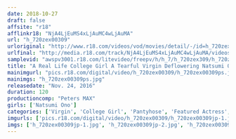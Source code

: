 ```yaml
---
date: 2018-10-27
draft: false
affsite: "r18"
afflinkr18: "NjA4LjEuMS4xLjAuMC4wLjAuMA"
url: "h_720zex00309"
urloriginal: "http://www.r18.com/videos/vod/movies/detail/-/id=h_720zex00309"
urlfinal: "http://media.r18.com/track/NjA4LjEuMS4xLjAuMC4wLjAuMA/videos/vod/movies/detail/-/id=h_720zex00309"
samplevid: "awspv3001.r18.com/litevideo/freepv/h/h_7/h_720zex309/h_720zex309_dmb_w.mp4"
title: "A Real Life College Girl A Tearful Virgin Deflowering Natsumi Ono (20 Years Old)"
mainimgurl: "pics.r18.com/digital/video/h_720zex00309/h_720zex00309ps.jpg"
mainimgs: "h_720zex00309ps.jpg"
releasedate: "Nov. 24, 2016"
duration: 120
productioncomp: "Peters MAX"
girls: ['Natsumi Ono']
categories: ['Virgin', 'College Girl', 'Pantyhose', 'Featured Actress', 'Sex Toys', 'Threesome / Foursome', 'Hi-Def']
imgurls: ['pics.r18.com/digital/video/h_720zex00309/h_720zex00309jp-1.jpg', 'pics.r18.com/digital/video/h_720zex00309/h_720zex00309jp-2.jpg', 'pics.r18.com/digital/video/h_720zex00309/h_720zex00309jp-3.jpg', 'pics.r18.com/digital/video/h_720zex00309/h_720zex00309jp-4.jpg', 'pics.r18.com/digital/video/h_720zex00309/h_720zex00309jp-5.jpg', 'pics.r18.com/digital/video/h_720zex00309/h_720zex00309jp-6.jpg', 'pics.r18.com/digital/video/h_720zex00309/h_720zex00309jp-7.jpg', 'pics.r18.com/digital/video/h_720zex00309/h_720zex00309jp-8.jpg', 'pics.r18.com/digital/video/h_720zex00309/h_720zex00309jp-9.jpg', 'pics.r18.com/digital/video/h_720zex00309/h_720zex00309jp-10.jpg', 'pics.r18.com/digital/video/h_720zex00309/h_720zex00309jp-11.jpg', 'pics.r18.com/digital/video/h_720zex00309/h_720zex00309jp-12.jpg', 'pics.r18.com/digital/video/h_720zex00309/h_720zex00309jp-13.jpg', 'pics.r18.com/digital/video/h_720zex00309/h_720zex00309jp-14.jpg', 'pics.r18.com/digital/video/h_720zex00309/h_720zex00309jp-15.jpg', 'pics.r18.com/digital/video/h_720zex00309/h_720zex00309jp-16.jpg', 'pics.r18.com/digital/video/h_720zex00309/h_720zex00309jp-17.jpg', 'pics.r18.com/digital/video/h_720zex00309/h_720zex00309jp-18.jpg', 'pics.r18.com/digital/video/h_720zex00309/h_720zex00309jp-19.jpg', 'pics.r18.com/digital/video/h_720zex00309/h_720zex00309jp-20.jpg']
imgs: ['h_720zex00309jp-1.jpg', 'h_720zex00309jp-2.jpg', 'h_720zex00309jp-3.jpg', 'h_720zex00309jp-4.jpg', 'h_720zex00309jp-5.jpg', 'h_720zex00309jp-6.jpg', 'h_720zex00309jp-7.jpg', 'h_720zex00309jp-8.jpg', 'h_720zex00309jp-9.jpg', 'h_720zex00309jp-10.jpg', 'h_720zex00309jp-11.jpg', 'h_720zex00309jp-12.jpg', 'h_720zex00309jp-13.jpg', 'h_720zex00309jp-14.jpg', 'h_720zex00309jp-15.jpg', 'h_720zex00309jp-16.jpg', 'h_720zex00309jp-17.jpg', 'h_720zex00309jp-18.jpg', 'h_720zex00309jp-19.jpg', 'h_720zex00309jp-20.jpg']
---
```


